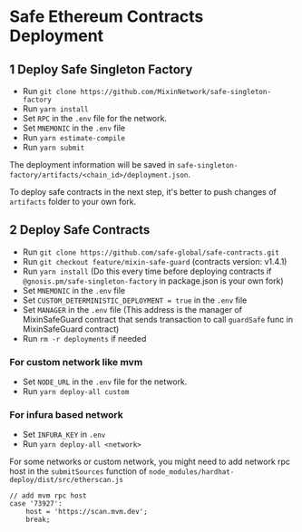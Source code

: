 # Safe Ethereum Contracts Deployment


## 1 Deploy Safe Singleton Factory

- Run `git clone https://github.com/MixinNetwork/safe-singleton-factory`
- Run `yarn install`
- Set `RPC` in the `.env` file for the network.
- Set `MNEMONIC` in the `.env` file
- Run `yarn estimate-compile`
- Run `yarn submit`

The deployment information will be saved in `safe-singleton-factory/artifacts/<chain_id>/deployment.json`.

To deploy safe contracts in the next step, it's better to push changes of `artifacts` folder to your own fork.


## 2 Deploy Safe Contracts

- Run `git clone https://github.com/safe-global/safe-contracts.git` 
- Run `git checkout feature/mixin-safe-guard` (contracts version: v1.4.1)
- Run `yarn install` (Do this every time before deploying contracts if `@gnosis.pm/safe-singleton-factory` in package.json is your own fork)
- Set `MNEMONIC` in the `.env` file
- Set `CUSTOM_DETERMINISTIC_DEPLOYMENT = true` in the `.env` file
- Set `MANAGER` in the `.env` file (This address is the manager of MixinSafeGuard contract that sends transaction to call `guardSafe` func in MixinSafeGuard contract)
- Run `rm -r deployments` if needed

### For custom network like mvm
- Set `NODE_URL` in the `.env` file for the network.
- Run `yarn deploy-all custom`

### For infura based network
- Set `INFURA_KEY` in `.env`
- Run `yarn deploy-all <network>`


For some networks or custom network, you might need to add network rpc host in the `submitSources` function of `node_modules/hardhat-deploy/dist/src/etherscan.js`
```
// add mvm rpc host
case '73927':
    host = 'https://scan.mvm.dev';
    break;
```